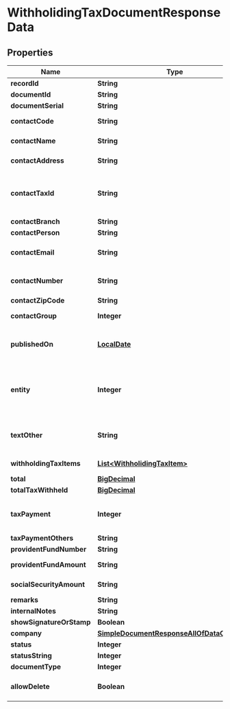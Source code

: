 

# WithholidingTaxDocumentResponseData

## Properties

Name | Type | Description | Notes
------------ | ------------- | ------------- | -------------
**recordId** | **String** | เลข Id เอกสารใบหัก ณ ที่จ่าย |  [optional]
**documentId** | **String** | เลข Id เอกสารใบหัก ณ ที่จ่าย |  [optional]
**documentSerial** | **String** | เลขที่เอกสารใบหัก ณ ที่จ่าย |  [optional]
**contactCode** | **String** | รหัส ผู้จำหน่าย หรือ ผู้จำหน่าย/ลูกค้า |  [optional]
**contactName** | **String** | ชื่อ ผู้จำหน่าย หรือ ผู้จำหน่าย/ลูกค้า |  [optional]
**contactAddress** | **String** | ที่อยู่ ผู้จำหน่าย หรือ ผู้จำหน่าย/ลูกค้า |  [optional]
**contactTaxId** | **String** | เลขประจำตัวผู้เสียภาษี ผู้จำหน่าย หรือ ผู้จำหน่าย/ลูกค้า &lt;br&gt; (ถ้ามีจำเป็นต้องครบ 13 หลัก) &lt;br&gt; &lt;ex&gt;Example: 1234567890123 &lt;/ex&gt; |  [optional]
**contactBranch** | **String** | สำนักงาน/สาขา |  [optional]
**contactPerson** | **String** | ชื่อผู้ติดต่อ |  [optional]
**contactEmail** | **String** | อีเมลผู้ติดต่อ &lt;br&gt; &lt;ex&gt;Example: contact@email.com&lt;/ex&gt; |  [optional]
**contactNumber** | **String** | เบอร์มือถือผู้ติดต่อ &lt;br&gt; &lt;ex&gt;Example: 099-999-9999&lt;/ex&gt; |  [optional]
**contactZipCode** | **String** | รหัสไปรษณีย์ติดต่อ |  [optional]
**contactGroup** | **Integer** | ประผู้ติดต่อ &lt;br&gt; 1 &#x3D; บุคคลธรรมดา &lt;br&gt; 3 &#x3D; นิติบุคคล |  [optional]
**publishedOn** | [**LocalDate**](LocalDate.md) | วันที่เอกสาร รูปแบบ yyyy-MM-dd &lt;br&gt; &lt;ex&gt;Example: 2020-01-01&lt;/ex&gt; |  [optional]
**entity** | **Integer** | แบบฟอร์มเอกสารหัก ณ ที่จ่าย &lt;br&gt; ภงด 3 &#x3D; 1 &lt;br&gt; ภงด 53 &#x3D; 3 &lt;br&gt; ภงด 1ก &#x3D; 1 &lt;br&gt; ภงด 1ก (พิเศษ) &#x3D; 7 &lt;br&gt; ภงด 2 &#x3D; 9 &lt;br&gt; ภงด 2ก &#x3D; 11 &lt;br&gt; ภงด 3ก &#x3D; 13 |  [optional]
**textOther** | **String** | ระบุปีของเอกสาร เช่น 2020 (สำหรับแบบฟอร์มเอกสาร ภงด 1ก หรือ ภงด 1ก (พิเศษ) Example: 2020 |  [optional]
**withholdingTaxItems** | [**List&lt;WithholidingTaxItem&gt;**](WithholidingTaxItem.md) | รายการหัก ของเอกสารหัก ณ ที่จ่าย |  [optional]
**total** | [**BigDecimal**](BigDecimal.md) | จำนวนเงิน (ไม่รวมภาษี) |  [optional]
**totalTaxWithheld** | [**BigDecimal**](BigDecimal.md) | ภาษีที่หัก |  [optional]
**taxPayment** | **Integer** | ผู้จ่ายเงิน &lt;br&gt; 1 &#x3D; ภาษีหัก ณ ที่จ่าย &lt;br&gt; 3 &#x3D; ออกภาษีให้ตลอดไป &lt;br&gt; 5 &#x3D; ออกภาษีให้ครั้งเดียว &lt;br&gt; 7 &#x3D; อื่น ๆ |  [optional]
**taxPaymentOthers** | **String** | ข้อความ สำหรับผู้จ่ายเงิน อื่นๆ  |  [optional]
**providentFundNumber** | **String** | ใบอนุญาตเลขที่ |  [optional]
**providentFundAmount** | **String** | จำนวนเงินที่ต้องจ่ายเข้า กองทุนสำรองเลี้ยงชีพ |  [optional]
**socialSecurityAmount** | **String** | จำนวนเงินที่ต้องจ่ายเข้า กองทุนประกันสังคม |  [optional]
**remarks** | **String** | หมายเหตุเอกสาร |  [optional]
**internalNotes** | **String** | โน๊ตภายในบริษัท |  [optional]
**showSignatureOrStamp** | **Boolean** | ลายเซ็นอิเล็กทรอนิกส์และตรายาง |  [optional]
**company** | [**SimpleDocumentResponseAllOfDataCompany**](SimpleDocumentResponseAllOfDataCompany.md) |  |  [optional]
**status** | **Integer** | เลขสถานะเอกสารฉบับนี้ |  [optional]
**statusString** | **Integer** | ชื่อสถานะเอกสารฉบับนี้ |  [optional]
**documentType** | **Integer** | เลขประเภทเอกสารฉบับนี้ |  [optional]
**allowDelete** | **Boolean** | สามารถลบเอกสาร :&lt;br&gt; true &#x3D; ลบได้ &lt;br&gt; false &#x3D; ลบไม่ได้ |  [optional]



